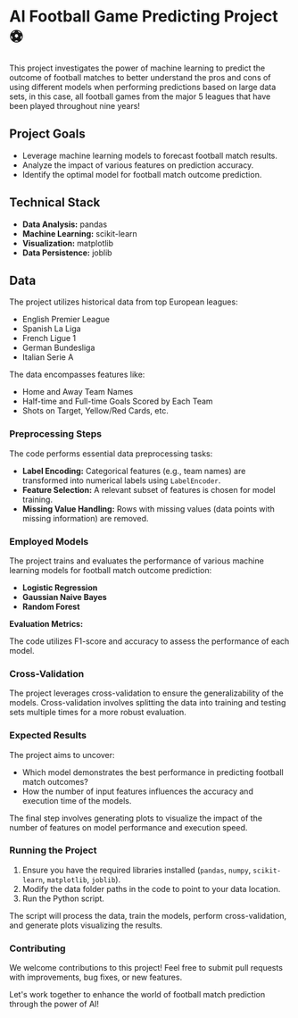 # AI Football Game Predicting Project  ⚽️ 

This project investigates the power of machine learning to predict the outcome of football matches to better understand the pros and cons of using different models when performing predictions based on large data sets, in this case, all football games from the major 5 leagues that have been played throughout nine years! 

## Project Goals

* Leverage machine learning models to forecast football match results.
* Analyze the impact of various features on prediction accuracy.
* Identify the optimal model for football match outcome prediction.

## Technical Stack

* **Data Analysis:** pandas
* **Machine Learning:** scikit-learn
* **Visualization:** matplotlib
* **Data Persistence:** joblib

## Data

The project utilizes historical data from top European leagues:

* English Premier League
* Spanish La Liga
* French Ligue 1
* German Bundesliga
* Italian Serie A

The data encompasses features like:

* Home and Away Team Names
* Half-time and Full-time Goals Scored by Each Team
* Shots on Target, Yellow/Red Cards, etc.

### Preprocessing Steps

The code performs essential data preprocessing tasks:

* **Label Encoding:** Categorical features (e.g., team names) are transformed into numerical labels using `LabelEncoder`.
* **Feature Selection:** A relevant subset of features is chosen for model training.
* **Missing Value Handling:**  Rows with missing values (data points with missing information) are removed. 

### Employed Models

The project trains and evaluates the performance of various machine learning models for football match outcome prediction:

* **Logistic Regression**
* **Gaussian Naive Bayes**
* **Random Forest**

**Evaluation Metrics:**

The code utilizes F1-score and accuracy to assess the performance of each model.

### Cross-Validation

The project leverages cross-validation to ensure the generalizability of the models. Cross-validation involves splitting the data into training and testing sets multiple times for a more robust evaluation.

### Expected Results

The project aims to uncover:

* Which model demonstrates the best performance in predicting football match outcomes?
* How the number of input features influences the accuracy and execution time of the models.

The final step involves generating plots to visualize the impact of the number of features on model performance and execution speed.

### Running the Project

1. Ensure you have the required libraries installed (`pandas`, `numpy`, `scikit-learn`, `matplotlib`, `joblib`).
2. Modify the data folder paths in the code to point to your data location.
3. Run the Python script.

The script will process the data, train the models, perform cross-validation, and generate plots visualizing the results.

### Contributing

We welcome contributions to this project! Feel free to submit pull requests with improvements, bug fixes, or new features. 

Let's work together to enhance the world of football match prediction through the power of AI!  
